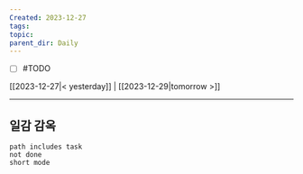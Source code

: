 ```yaml
---
Created: 2023-12-27
tags: 
topic: 
parent_dir: Daily
---
```


- [ ] #TODO 
  
[[2023-12-27|< yesterday]] | [[2023-12-29|tomorrow >]]  
  
---  
## 일감 감옥  
```tasks  
path includes task  
not done  
short mode  
```
